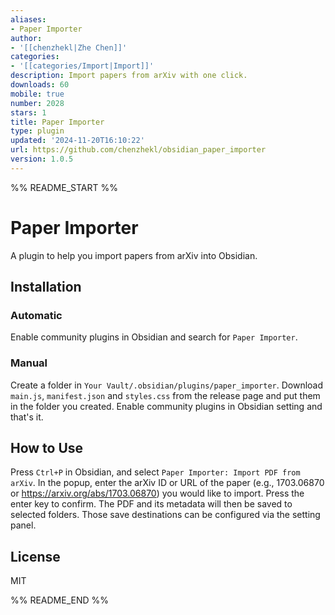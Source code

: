 ```yaml
---
aliases:
- Paper Importer
author:
- '[[chenzhekl|Zhe Chen]]'
categories:
- '[[categories/Import|Import]]'
description: Import papers from arXiv with one click.
downloads: 60
mobile: true
number: 2028
stars: 1
title: Paper Importer
type: plugin
updated: '2024-11-20T16:10:22'
url: https://github.com/chenzhekl/obsidian_paper_importer
version: 1.0.5
---
```


%% README_START %%

# Paper Importer

A plugin to help you import papers from arXiv into Obsidian.

## Installation

### Automatic

Enable community plugins in Obsidian and search for `Paper Importer`.

### Manual

Create a folder in `Your Vault/.obsidian/plugins/paper_importer`. Download `main.js`, `manifest.json`
and `styles.css` from the release page and put them in the folder you created. Enable community
plugins in Obsidian setting and that's it.

## How to Use

Press `Ctrl+P` in Obsidian, and select `Paper Importer: Import PDF from arXiv`. In the popup,
enter the arXiv ID or URL of the paper (e.g., 1703.06870 or https://arxiv.org/abs/1703.06870)
you would like to import. Press the enter key to confirm. The PDF and its metadata will then
be saved to selected folders. Those save destinations can be configured via the setting panel.

## License

MIT


%% README_END %%